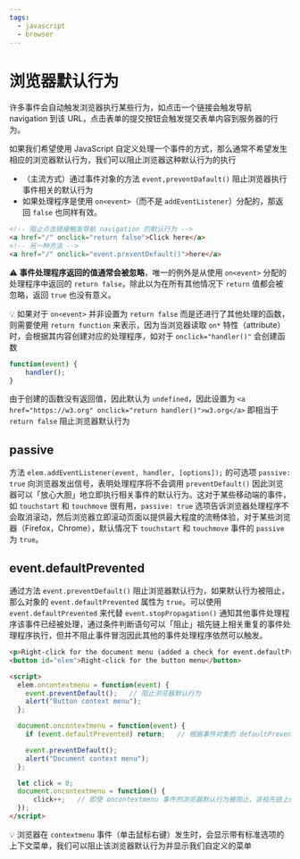 ```yaml
---
tags:
  - javascript
  - browser
---
```


# 浏览器默认行为
许多事件会自动触发浏览器执行某些行为，如点击一个链接会触发导航 navigation 到该 URL，点击表单的提交按钮会触发提交表单内容到服务器的行为。

如果我们希望使用 JavaScript 自定义处理一个事件的方式，那么通常不希望发生相应的浏览器默认行为，我们可以阻止浏览器这种默认行为的执行

* （主流方式）通过事件对象的方法 `event,preventDafault()` 阻止浏览器执行事件相关的默认行为
* 如果处理程序是使用 `on<event>`（而不是 `addEventListener`）分配的，那返回 `false` 也同样有效。

```html
<!-- 阻止点击链接触发导航 navigation 的默认行为 -->
<a href="/" onclick="return false">Click here</a>
<!-- 另一种方法 -->
<a href="/" onclick="event.preventDefault()">here</a>
```

:warning: **事件处理程序返回的值通常会被忽略**，唯一的例外是从使用 `on<event>` 分配的处理程序中返回的 `return false`，除此以为在所有其他情况下 `return` 值都会被忽略，返回 `true` 也没有意义。

:bulb: 如果对于 `on<event>` 并非设置为 `return false` 而是还进行了其他处理的函数，则需要使用 `return function` 来表示，因为当浏览器读取 `on*` 特性（attribute）时，会根据其内容创建对应的处理程序，如对于 `onclick="handler()"` 会创建函数

```js
function(event) {
    handler();
}
```

由于创建的函数没有返回值，因此默认为 `undefined`，因此设置为 `<a href="https://w3.org" onclick="return handler()">w3.org</a>` 即相当于 `return false` 阻止浏览器默认行为

## passive
方法 `elem.addEventListener(event, handler, [options]);` 的可选项 `passive: true` 向浏览器发出信号，表明处理程序将不会调用 `preventDefault()` 因此浏览器可以「放心大胆」地立即执行相关事件的默认行为。这对于某些移动端的事件，如 `touchstart` 和 `touchmove` 很有用，`passive: true` 选项告诉浏览器处理程序不会取消滚动，然后浏览器立即滚动页面以提供最大程度的流畅体验，对于某些浏览器（Firefox，Chrome），默认情况下 `touchstart` 和 `touchmove` 事件的 `passive` 为 `true`。

## event.defaultPrevented
通过方法 `event.preventDefault()` 阻止浏览器默认行为，如果默认行为被阻止，那么对象的 `event.defaultPrevented` 属性为 `true`。可以使用 `event.defaultPrevented` 来代替 `event.stopPropagation()` 通知其他事件处理程序该事件已经被处理，通过条件判断语句可以「阻止」祖先链上相关重复的事件处理程序执行，但并不阻止事件冒泡因此其他的事件处理程序依然可以触发。

```html
<p>Right-click for the document menu (added a check for event.defaultPrevented)</p>
<button id="elem">Right-click for the button menu</button>

<script>
  elem.oncontextmenu = function(event) {
    event.preventDefault();   // 阻止浏览器默认行为
    alert("Button context menu");
  };

  document.oncontextmenu = function(event) {
    if (event.defaultPrevented) return;   // 根据事件对象的 defaultPrevented 是否为 true 控制祖先链事件处理程序的执行

    event.preventDefault();
    alert("Document context menu");
  };

  let click = 0;
  document.oncontextmenu = function() {
      click++;   // 即使 oncontextmenu 事件的浏览器默认行为被阻止，该祖先链上的事件处理器也会执行，因为事件依然可以冒泡
  });
</script>
```

:bulb: 浏览器在 `contextmenu` 事件（单击鼠标右键）发生时，会显示带有标准选项的上下文菜单，我们可以阻止该浏览器默认行为并显示我们自定义的菜单
